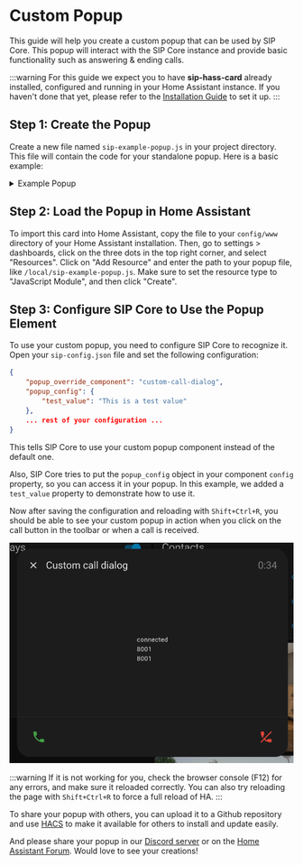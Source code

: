 

# Custom Popup

This guide will help you create a custom popup that can be used by SIP Core. This popup will interact with the SIP Core instance and provide basic functionality such as answering & ending calls.

:::warning
For this guide we expect you to have **sip-hass-card** already installed, configured and running in your Home Assistant instance. If you haven't done that yet, please refer to the [Installation Guide](/tutorial/introduction.md) to set it up.
:::

## Step 1: Create the Popup
Create a new file named `sip-example-popup.js` in your project directory. This file will contain the code for your standalone popup. Here is a basic example:

<details>
<summary>Example Popup</summary>

This example shows how to create a standalone popup that can be used by SIP Core. It includes basic functionality to interact with the SIP Core instance.

```js
import {
    LitElement,
    html,
    css,
} from "https://cdn.jsdelivr.net/npm/lit-element@4.2.0/+esm";


class SIPExampleDialog extends LitElement {
    sipCore;
    open = false;
    hass = sipCore.hass;
    config = sipCore.config.popup_config;

    constructor() {
        super();
        this.setupButton();

        // bind openPopup and closePopup to this instance
        this.openPopup = this.openPopup.bind(this);
        this.closePopup = this.closePopup.bind(this);
    }

    static get styles() {
        return css`
        ha-icon[slot="meta"] {
            width: 18px;
            height: 18px;
        }

        ha-icon {
            display: flex;
            align-items: center;
            justify-content: center;
        }

        ha-dialog {
            --dialog-content-padding: 0;
            --mdc-dialog-min-width: 600px;
        }

        @media (max-width: 600px), (max-height: 600px) {
            ha-dialog {
                --dialog-surface-margin-top: 0px;
                --mdc-dialog-min-width: calc( 100vw - env(safe-area-inset-right) - env(safe-area-inset-left) );
                --mdc-dialog-max-width: calc( 100vw - env(safe-area-inset-right) - env(safe-area-inset-left) );
                --mdc-dialog-min-height: 100%;
                --mdc-dialog-max-height: 100%;
                --vertical-align-dialog: flex-end;
                --ha-dialog-border-radius: 0;
            }
        }

        .accept-button {
            color: var(--label-badge-green);
        }

        .deny-button {
            color: var(--label-badge-red);
        }

        .deny-button, .accept-button, .audio-button {
            --mdc-icon-button-size: 64px;
            --mdc-icon-size: 32px;
        }

        .row {
            display: flex;
            flex-direction: row;
            justify-content: space-between;
        }

        .bottom-row {
            display: flex;
            justify-content: space-between;
            padding: 12px 16px;
            border-top: 1px solid var(--divider-color);
        }

        .content {
            display: flex;
            justify-content: center;
            align-items: center;
            min-height: 300px;
            width: 100%;
        }

        .form {
            display: flex;
            flex-direction: column;
            padding: 16px;
        }

        ha-select {
            margin: 8px 0;
        }
        `;
    }

    updateHandler = (event) => {
        if (!this.sipCore) {
            this.sipCore = window.sipCore;
        }
        this.requestUpdate();
    }

    connectedCallback() {
        super.connectedCallback();
        window.addEventListener('sipcore-update', this.updateHandler);
        window.addEventListener('sipcore-call-started', this.openPopup);
        window.addEventListener('sipcore-call-ended', this.closePopup);
    }

    disconnectedCallback() {
        super.disconnectedCallback();
        window.removeEventListener('sipcore-update', this.updateHandler);
        window.removeEventListener('sipcore-call-started', this.openPopup);
        window.removeEventListener('sipcore-call-ended', this.closePopup);
    }

    openPopup() {
        this.open = true;
        this.requestUpdate();
    }

    closePopup() {
        this.open = false;
        this.requestUpdate();
    }

    render() {
        if (!this.sipCore) {
            return html`<div>Loading...</div>`;
        }

        return html`
        <ha-dialog ?open=${this.open} @closed=${this.closePopup} hideActions flexContent .heading=${true} data-domain="camera">
        <ha-dialog-header slot="heading">
        <ha-icon-button
        dialogAction="cancel"
        slot="navigationIcon"
        label="Close">
        <ha-icon .icon=${"mdi:close"}></ha-icon>
        </ha-icon-button>
        <div slot="title" class="row">
        <span>Custom call dialog</span>
        <span style="color: gray;">${this.sipCore.callDuration}</span>
        </div>
        </ha-dialog-header>
        <div tabindex="-1" dialogInitialFocus>
        <div class="content">
        ${this.sipCore.callState}
        <br>
        ${this.sipCore.remoteName}
        <br>
        ${this.sipCore.remoteExtension}
        <br>
        ${this.config.test_value}
        </div>
        <div class="bottom-row">
        <ha-icon-button
        class="accept-button"
        label="Answer call"
        @click="${() => this.sipCore.answerCall()}">
        <ha-icon .icon=${"mdi:phone"}></ha-icon>
        </ha-icon-button>
        <ha-icon-button
        class="deny-button"
        label="End call"
        @click="${() => {
            this.sipCore.endCall();
            this.closePopup();
        }}">
        <ha-icon .icon=${"mdi:phone-off"}></ha-icon>
        </ha-icon-button>
        </div>
        </div>
        </ha-dialog>
        `;
    }

    setupButton() {
        const homeAssistant = document.getElementsByTagName("home-assistant")[0];
        const panel = homeAssistant?.shadowRoot?.querySelector("home-assistant-main")
        ?.shadowRoot?.querySelector("ha-panel-lovelace");

        if (panel === null) {
            console.debug("panel not found!");
            return;
        }

        const actionItems = panel?.shadowRoot?.querySelector("hui-root")?.shadowRoot?.querySelector(".action-items");

        if (actionItems?.querySelector("#sipcore-call-button")) {
            return;
        }

        const callButton = document.createElement("ha-icon-button");
        callButton.label = "Open Call Popup";
        const icon = document.createElement("ha-icon");
        icon.style = "display: flex; align-items: center; justify-content: center;";
        icon.icon = "mdi:phone";
        callButton.slot = "actionItems";
        callButton.id = "sipcore-call-button";
        callButton.appendChild(icon);
        callButton.addEventListener("click", () => {
            this.open = true;
            this.requestUpdate();
        });
        actionItems?.appendChild(callButton);

        window.addEventListener("location-changed", () => {
            console.debug("View changed, setting up button again...");
            this.setupButton();
        })
    }
}

customElements.define("custom-call-dialog", SIPExampleDialog);
```
</details>

## Step 2: Load the Popup in Home Assistant

To import this card into Home Assistant, copy the file to your `config/www` directory of your Home Assistant installation. Then, go to settings > dashboards, click on the three dots in the top right corner, and select "Resources". Click on "Add Resource" and enter the path to your popup file, like `/local/sip-example-popup.js`.
Make sure to set the resource type to "JavaScript Module", and then click "Create".

## Step 3: Configure SIP Core to Use the Popup Element

To use your custom popup, you need to configure SIP Core to recognize it. Open your `sip-config.json` file and set the following configuration:

```json
{
    "popup_override_component": "custom-call-dialog",
    "popup_config": {
        "test_value": "This is a test value"
    },
    ... rest of your configuration ...
}
```

This tells SIP Core to use your custom popup component instead of the default one.

Also, SIP Core tries to put the `popup_config` object in your component `config` property, so you can access it in your popup. In this example, we added a `test_value` property to demonstrate how to use it.

Now after saving the configuration and reloading with `Shift+Ctrl+R`, you should be able to see your custom popup in action when you click on the call button in the toolbar or when a call is received.

![working custom popup](image.png)

:::warning
If it is not working for you, check the browser console (F12) for any errors, and make sure it reloaded correctly. You can also try reloading the page with `Shift+Ctrl+R` to force a full reload of HA.
:::

To share your popup with others, you can upload it to a Github repository and use [HACS](https://www.hacs.xyz/docs/publish/plugin/) to make it available for others to install and update easily.

And please share your popup in our [Discord server](https://discordapp.com/invite/qxnDtHbwuD) or on the [Home Assistant Forum](https://community.home-assistant.io/). Would love to see your creations!
